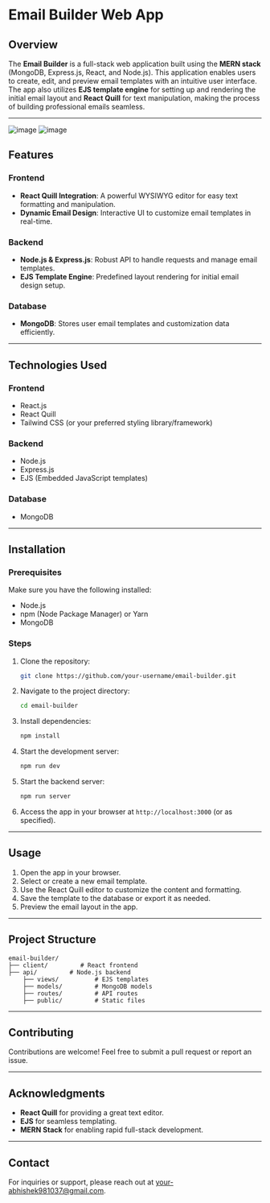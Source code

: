 # Email Builder Web App

## Overview
The **Email Builder** is a full-stack web application built using the **MERN stack** (MongoDB, Express.js, React, and Node.js). This application enables users to create, edit, and preview email templates with an intuitive user interface. The app also utilizes **EJS template engine** for setting up and rendering the initial email layout and **React Quill** for text manipulation, making the process of building professional emails seamless.

---
![image](https://github.com/user-attachments/assets/2e91f046-b9a8-4d78-a795-74875981c926)
![image](https://github.com/user-attachments/assets/02cf7429-b285-454f-bd71-76d93e214a11)

## Features

### Frontend
- **React Quill Integration**: A powerful WYSIWYG editor for easy text formatting and manipulation.
- **Dynamic Email Design**: Interactive UI to customize email templates in real-time.

### Backend
- **Node.js & Express.js**: Robust API to handle requests and manage email templates.
- **EJS Template Engine**: Predefined layout rendering for initial email design setup.

### Database
- **MongoDB**: Stores user email templates and customization data efficiently.

---

## Technologies Used

### Frontend
- React.js
- React Quill
- Tailwind CSS (or your preferred styling library/framework)

### Backend
- Node.js
- Express.js
- EJS (Embedded JavaScript templates)

### Database
- MongoDB

---

## Installation

### Prerequisites
Make sure you have the following installed:
- Node.js
- npm (Node Package Manager) or Yarn
- MongoDB

### Steps
1. Clone the repository:
   ```bash
   git clone https://github.com/your-username/email-builder.git
   ```
2. Navigate to the project directory:
   ```bash
   cd email-builder
   ```
3. Install dependencies:
   ```bash
   npm install
   ```
4. Start the development server:
   ```bash
   npm run dev
   ```
5. Start the backend server:
   ```bash
   npm run server
   ```
6. Access the app in your browser at `http://localhost:3000` (or as specified).

---

## Usage
1. Open the app in your browser.
2. Select or create a new email template.
3. Use the React Quill editor to customize the content and formatting.
4. Save the template to the database or export it as needed.
5. Preview the email layout in the app.

---

## Project Structure
```
email-builder/
├── client/         # React frontend
├── api/         # Node.js backend
    ├── views/          # EJS templates
    ├── models/         # MongoDB models
    ├── routes/         # API routes
    ├── public/         # Static files
```

---

## Contributing
Contributions are welcome! Feel free to submit a pull request or report an issue.

---

## Acknowledgments
- **React Quill** for providing a great text editor.
- **EJS** for seamless templating.
- **MERN Stack** for enabling rapid full-stack development.

---

## Contact
For inquiries or support, please reach out at your-abhishek981037@gmail.com.
